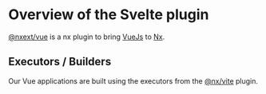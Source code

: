 # Overview of the Svelte plugin

[@nxext/vue](https://github.com/nxext/nx-extensions/tree/main/packages/vue) is a nx plugin to bring [VueJs](https://vuejs.org/) to [Nx](https://nx.dev/).

## Executors / Builders

Our Vue applications are built using the executors from the [@nx/vite](https://nx.dev/packages/vite) plugin.
